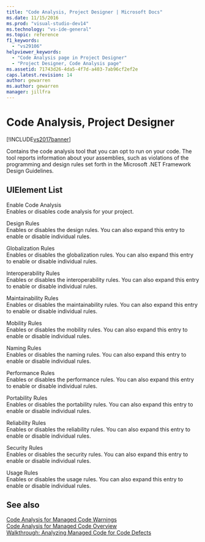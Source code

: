 ```yaml
---
title: "Code Analysis, Project Designer | Microsoft Docs"
ms.date: 11/15/2016
ms.prod: "visual-studio-dev14"
ms.technology: "vs-ide-general"
ms.topic: reference
f1_keywords: 
  - "vs29106"
helpviewer_keywords: 
  - "Code Analysis page in Project Designer"
  - "Project Designer, Code Analysis page"
ms.assetid: 71743d26-4da5-4f7d-a403-7ab96cf2ef2e
caps.latest.revision: 14
author: gewarren
ms.author: gewarren
manager: jillfra
---
```

# Code Analysis, Project Designer
[!INCLUDE[vs2017banner](../../includes/vs2017banner.md)]

Contains the code analysis tool that you can opt to run on your code. The tool reports information about your assemblies, such as violations of the programming and design rules set forth in the Microsoft .NET Framework Design Guidelines.  
  
## UIElement List  
 Enable Code Analysis  
 Enables or disables code analysis for your project.  
  
 Design Rules  
 Enables or disables the design rules. You can also expand this entry to enable or disable individual rules.  
  
 Globalization Rules  
 Enables or disables the globalization rules. You can also expand this entry to enable or disable individual rules.  
  
 Interoperability Rules  
 Enables or disables the interoperability rules. You can also expand this entry to enable or disable individual rules.  
  
 Maintainability Rules  
 Enables or disables the maintainability rules. You can also expand this entry to enable or disable individual rules.  
  
 Mobility Rules  
 Enables or disables the mobility rules. You can also expand this entry to enable or disable individual rules.  
  
 Naming Rules  
 Enables or disables the naming rules. You can also expand this entry to enable or disable individual rules.  
  
 Performance Rules  
 Enables or disables the performance rules. You can also expand this entry to enable or disable individual rules.  
  
 Portability Rules  
 Enables or disables the portability rules. You can also expand this entry to enable or disable individual rules.  
  
 Reliability Rules  
 Enables or disables the reliability rules. You can also expand this entry to enable or disable individual rules.  
  
 Security Rules  
 Enables or disables the security rules. You can also expand this entry to enable or disable individual rules.  
  
 Usage Rules  
 Enables or disables the usage rules. You can also expand this entry to enable or disable individual rules.  
  
## See also  
 [Code Analysis for Managed Code Warnings](../../code-quality/code-analysis-for-managed-code-warnings.md)   
 [Code Analysis for Managed Code Overview](../../code-quality/code-analysis-for-managed-code-overview.md)   
 [Walkthrough: Analyzing Managed Code for Code Defects](../../code-quality/walkthrough-analyzing-managed-code-for-code-defects.md)
